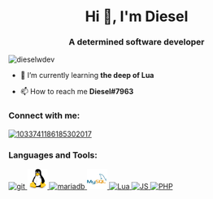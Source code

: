 <h1 align="center">Hi 👋, I'm Diesel</h1>
<h3 align="center">A determined software developer</h3>

<p align="left"> <img src="https://komarev.com/ghpvc/?username=dieselwdev&label=Profile%20views&color=0e75b6&style=flat" alt="dieselwdev" /> </p>

- 🌱 I’m currently learning **the deep of Lua**

- 📫 How to reach me **Diesel#7963**

<h3 align="left">Connect with me:</h3>
<p align="left">
<a href="https://discord.gg/Y6WbEAVEWV" target="blank"><img align="center" src="https://raw.githubusercontent.com/rahuldkjain/github-profile-readme-generator/master/src/images/icons/Social/discord.svg" alt="1033741186185302017" height="30" width="40" /></a>
</p>

<h3 align="left">Languages and Tools:</h3>
<p align="left"> <a href="https://git-scm.com/" target="_blank" rel="noreferrer"> <img src="https://www.vectorlogo.zone/logos/git-scm/git-scm-icon.svg" alt="git" width="40" height="40"/> </a> <a href="https://www.linux.org/" target="_blank" rel="noreferrer"> <img src="https://raw.githubusercontent.com/devicons/devicon/master/icons/linux/linux-original.svg" alt="linux" width="40" height="40"/> </a> <a href="https://mariadb.org/" target="_blank" rel="noreferrer"> <img src="https://www.vectorlogo.zone/logos/mariadb/mariadb-icon.svg" alt="mariadb" width="40" height="40"/> </a> <a href="https://www.mysql.com/" target="_blank" rel="noreferrer"> <img src="https://raw.githubusercontent.com/devicons/devicon/master/icons/mysql/mysql-original-wordmark.svg" alt="mysql" width="40" height="40"/> </a> <a href="https://lua.org/" target="_blank" rel="noreferrer"> <img src="https://cdn4.iconfinder.com/data/icons/logos-brands-5/24/lua-256.png" alt="Lua" width="40" height="40"/> </a> <a href="https://js.org/" target="_blank" rel="noreferrer"> <img src="https://cdn4.iconfinder.com/data/icons/logos-and-brands/512/187_Js_logo_logos-512.png" alt="JS" width="40" height="40"/> </a> <a href="https://php.org/" target="_blank" rel="noreferrer"> <img src="https://cdn3.iconfinder.com/data/icons/popular-services-brands/512/php-512.png" alt="PHP" width="40" height="40"/> </a> </p>

